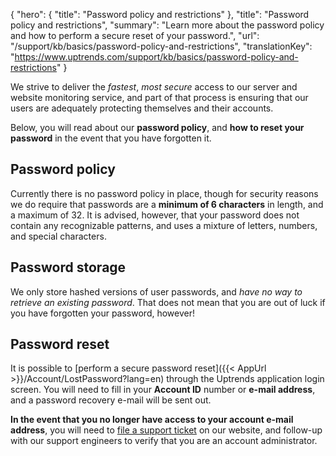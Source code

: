 {
  "hero": {
    "title": "Password policy and restrictions"
  },
  "title": "Password policy and restrictions",
  "summary": "Learn more about the password policy and how to perform a secure reset of your password.",
  "url": "/support/kb/basics/password-policy-and-restrictions",
  "translationKey": "https://www.uptrends.com/support/kb/basics/password-policy-and-restrictions"
}

We strive to deliver the *fastest*, *most secure* access to our server and website monitoring service, and part of that process is ensuring that our users are adequately protecting themselves and their accounts.

Below, you will read about our **password policy**, and **how to reset your password** in the event that you have forgotten it.

## Password policy

Currently there is no password policy in place, though for security reasons we do require that passwords are a **minimum of 6 characters** in length, and a maximum of 32. It is advised, however, that your password does not contain any recognizable patterns, and uses a mixture of letters, numbers, and special characters.

## Password storage

We only store hashed versions of user passwords, and *have no way to retrieve an existing password*. That does not mean that you are out of luck if you have forgotten your password, however!

## Password reset

It is possible to [perform a secure password reset]({{< AppUrl >}}/Account/LostPassword?lang=en) through the Uptrends application login screen. You will need to fill in your **Account ID** number or **e-mail address**, and a password recovery e-mail will be sent out.

**In the event that you no longer have access to your account e-mail address**, you will need to [file a support ticket](/contact) on our website, and follow-up with our support engineers to verify that you are an account administrator.
